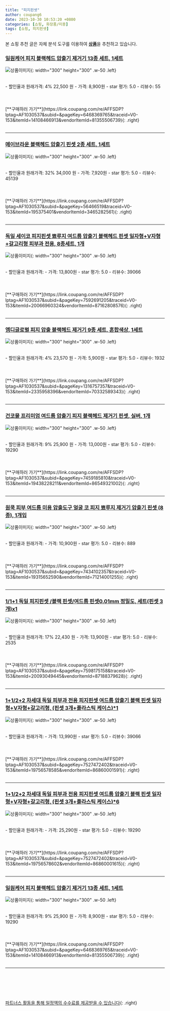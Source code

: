 ```yaml
---
title: "피지핀셋"
author: coupang6
date: 2023-10-30 10:53:20 +0800
categories: [쇼핑, 화장품/미용]
tags: [쇼핑, 피지핀셋]
---
```


본 쇼핑 추천 글은 자체 분석 도구를 이용하여 [**상품**](https://link.coupang.com/a/bao1ui)을 추천하고 있습니다.

### [일원케어 피지 블랙헤드 압출기 제거기 13종 세트, 1세트](https://link.coupang.com/re/AFFSDP?lptag=AF1030537&subid=&pageKey=6468369765&traceid=V0-153&itemId=14108466913&vendorItemId=81355506739)

![상품이미지](https://thumbnail9.coupangcdn.com/thumbnails/remote/230x230ex/image/vendor_inventory/185f/db9d4cc299f1ecad2abd5e6e42d8a38f8b7ea6a2cbcd241b30056af1c978.jpg){: width="300" height="300" .w-50 .left}


<br>
- 할인율과 원래가격: 4%  22,500   원
- 가격: 8,900원
- star 평가: 5.0
- 리뷰수: 55
<br>
<br>
<br>
<br>
[**구매하러 가기**](https://link.coupang.com/re/AFFSDP?lptag=AF1030537&subid=&pageKey=6468369765&traceid=V0-153&itemId=14108466913&vendorItemId=81355506739){: .right}
<br>
<br>

---

### [메이브라운 블랙헤드 압출기 핀셋 2종 세트, 1세트](https://link.coupang.com/re/AFFSDP?lptag=AF1030537&subid=&pageKey=56466519&traceid=V0-153&itemId=195375401&vendorItemId=3465282561)

![상품이미지](https://thumbnail8.coupangcdn.com/thumbnails/remote/230x230ex/image/retail/images/1830765776653556-16bbbc0e-c560-4d93-b87c-e3483b89709d.jpg){: width="300" height="300" .w-50 .left}


<br>
- 할인율과 원래가격: 32%  34,000   원
- 가격: 7,920원
- star 평가: 5.0
- 리뷰수: 45139
<br>
<br>
<br>
<br>
[**구매하러 가기**](https://link.coupang.com/re/AFFSDP?lptag=AF1030537&subid=&pageKey=56466519&traceid=V0-153&itemId=195375401&vendorItemId=3465282561){: .right}
<br>
<br>

---

### [독일 세이코 피지핀셋 뾰루지 여드름 압출기 블랙헤드 핀셋 일자형+V자형+갈고리형 피부과 전용, 8종세트, 1개](https://link.coupang.com/re/AFFSDP?lptag=AF1030537&subid=&pageKey=7592691205&traceid=V0-153&itemId=20066960324&vendorItemId=87162808576)

![상품이미지](https://thumbnail10.coupangcdn.com/thumbnails/remote/230x230ex/image/vendor_inventory/687f/3dec392b9d7648a7c25c7a08c25227dcb49c3e7ef44ba76ef6c59488f9d1.jpg){: width="300" height="300" .w-50 .left}


<br>
- 할인율과 원래가격: 
- 가격: 13,800원
- star 평가: 5.0
- 리뷰수: 39066
<br>
<br>
<br>
<br>
[**구매하러 가기**](https://link.coupang.com/re/AFFSDP?lptag=AF1030537&subid=&pageKey=7592691205&traceid=V0-153&itemId=20066960324&vendorItemId=87162808576){: .right}
<br>
<br>

---

### [엠디글로벌 피지 압출 블랙헤드 제거기 9종 세트, 혼합색상, 1세트](https://link.coupang.com/re/AFFSDP?lptag=AF1030537&subid=&pageKey=1316757357&traceid=V0-153&itemId=2335958396&vendorItemId=70332589343)

![상품이미지](https://thumbnail6.coupangcdn.com/thumbnails/remote/230x230ex/image/retail/images/458174344874834-36d28f6a-b765-422c-9cd9-2e2ecd7e3bc2.jpg){: width="300" height="300" .w-50 .left}


<br>
- 할인율과 원래가격: 4%  23,570   원
- 가격: 5,900원
- star 평가: 5.0
- 리뷰수: 1932
<br>
<br>
<br>
<br>
[**구매하러 가기**](https://link.coupang.com/re/AFFSDP?lptag=AF1030537&subid=&pageKey=1316757357&traceid=V0-153&itemId=2335958396&vendorItemId=70332589343){: .right}
<br>
<br>

---

### [건코몰 프리미엄 여드름 압출기 피지 블랙헤드 제거기 핀셋, 실버, 1개](https://link.coupang.com/re/AFFSDP?lptag=AF1030537&subid=&pageKey=7459185810&traceid=V0-153&itemId=19438228211&vendorItemId=86549321002)

![상품이미지](https://thumbnail8.coupangcdn.com/thumbnails/remote/230x230ex/image/vendor_inventory/ef4a/d2bad9edd7a494a2a5317a940a8128d5e1c7ff2efd391650888510e90770.png){: width="300" height="300" .w-50 .left}


<br>
- 할인율과 원래가격: 9%  25,900   원
- 가격: 13,000원
- star 평가: 5.0
- 리뷰수: 19290
<br>
<br>
<br>
<br>
[**구매하러 가기**](https://link.coupang.com/re/AFFSDP?lptag=AF1030537&subid=&pageKey=7459185810&traceid=V0-153&itemId=19438228211&vendorItemId=86549321002){: .right}
<br>
<br>

---

### [원쿡 피부 여드름 미용 압출도구 얼굴 코 피지 뾰루지 제거기 압출기 핀셋 (8종), 1개입](https://link.coupang.com/re/AFFSDP?lptag=AF1030537&subid=&pageKey=7434102357&traceid=V0-153&itemId=19315652590&vendorItemId=71214001255)

![상품이미지](https://thumbnail10.coupangcdn.com/thumbnails/remote/230x230ex/image/vendor_inventory/ab6e/24212063fdb95d6ab644e56899b1cdf382b065e4030c61d46a03432a1761.jpg){: width="300" height="300" .w-50 .left}


<br>
- 할인율과 원래가격: 
- 가격: 10,900원
- star 평가: 5.0
- 리뷰수: 889
<br>
<br>
<br>
<br>
[**구매하러 가기**](https://link.coupang.com/re/AFFSDP?lptag=AF1030537&subid=&pageKey=7434102357&traceid=V0-153&itemId=19315652590&vendorItemId=71214001255){: .right}
<br>
<br>

---

### [1/1+1 독일 피지핀셋 /블랙 핀셋/여드름 핀셋0.01mm 정밀도, 세트(핀셋 3개)x1](https://link.coupang.com/re/AFFSDP?lptag=AF1030537&subid=&pageKey=7598175158&traceid=V0-153&itemId=20093049445&vendorItemId=87188379628)

![상품이미지](https://thumbnail10.coupangcdn.com/thumbnails/remote/230x230ex/image/vendor_inventory/6c35/4ef4e614b835504758adf39fdb8b776089ea42ff92cfe236923a389ea64e.jpg){: width="300" height="300" .w-50 .left}


<br>
- 할인율과 원래가격: 17%  22,430   원
- 가격: 13,900원
- star 평가: 5.0
- 리뷰수: 2535
<br>
<br>
<br>
<br>
[**구매하러 가기**](https://link.coupang.com/re/AFFSDP?lptag=AF1030537&subid=&pageKey=7598175158&traceid=V0-153&itemId=20093049445&vendorItemId=87188379628){: .right}
<br>
<br>

---

### [1+1/2+2 차세대 독일 피부과 전용 피지핀셋 여드름 압출기 블랙 핀셋 일자형+V자형+갈고리형, (핀셋 3개+플라스틱 케이스)*1](https://link.coupang.com/re/AFFSDP?lptag=AF1030537&subid=&pageKey=7527472402&traceid=V0-153&itemId=19756578585&vendorItemId=86860001591)

![상품이미지](https://thumbnail9.coupangcdn.com/thumbnails/remote/230x230ex/image/vendor_inventory/546b/638efdbbcedfe6903e72f981bc8f59be3634fb7494973a3dc20cb6ac8d2f.png){: width="300" height="300" .w-50 .left}


<br>
- 할인율과 원래가격: 
- 가격: 13,990원
- star 평가: 5.0
- 리뷰수: 39066
<br>
<br>
<br>
<br>
[**구매하러 가기**](https://link.coupang.com/re/AFFSDP?lptag=AF1030537&subid=&pageKey=7527472402&traceid=V0-153&itemId=19756578585&vendorItemId=86860001591){: .right}
<br>
<br>

---

### [1+1/2+2 차세대 독일 피부과 전용 피지핀셋 여드름 압출기 블랙 핀셋 일자형+V자형+갈고리형, (핀셋 3개+플라스틱 케이스)*6](https://link.coupang.com/re/AFFSDP?lptag=AF1030537&subid=&pageKey=7527472402&traceid=V0-153&itemId=19756578602&vendorItemId=86860001615)

![상품이미지](https://thumbnail9.coupangcdn.com/thumbnails/remote/230x230ex/image/vendor_inventory/546b/638efdbbcedfe6903e72f981bc8f59be3634fb7494973a3dc20cb6ac8d2f.png){: width="300" height="300" .w-50 .left}


<br>
- 할인율과 원래가격: 
- 가격: 25,290원
- star 평가: 5.0
- 리뷰수: 19290
<br>
<br>
<br>
<br>
[**구매하러 가기**](https://link.coupang.com/re/AFFSDP?lptag=AF1030537&subid=&pageKey=7527472402&traceid=V0-153&itemId=19756578602&vendorItemId=86860001615){: .right}
<br>
<br>

---

### [일원케어 피지 블랙헤드 압출기 제거기 13종 세트, 1세트](https://link.coupang.com/re/AFFSDP?lptag=AF1030537&subid=&pageKey=6468369765&traceid=V0-153&itemId=14108466913&vendorItemId=81355506739)

![상품이미지](https://thumbnail9.coupangcdn.com/thumbnails/remote/230x230ex/image/vendor_inventory/185f/db9d4cc299f1ecad2abd5e6e42d8a38f8b7ea6a2cbcd241b30056af1c978.jpg){: width="300" height="300" .w-50 .left}


<br>
- 할인율과 원래가격: 9%  25,900   원
- 가격: 8,900원
- star 평가: 5.0
- 리뷰수: 19290
<br>
<br>
<br>
<br>
[**구매하러 가기**](https://link.coupang.com/re/AFFSDP?lptag=AF1030537&subid=&pageKey=6468369765&traceid=V0-153&itemId=14108466913&vendorItemId=81355506739){: .right}
<br>
<br>

---
<br><br><br><br><br> [파트너스 활동을 통해 일정액의 수수료를 제공받을 수 있습니다](https://link.coupang.com/a/bao1ui){: .right}
